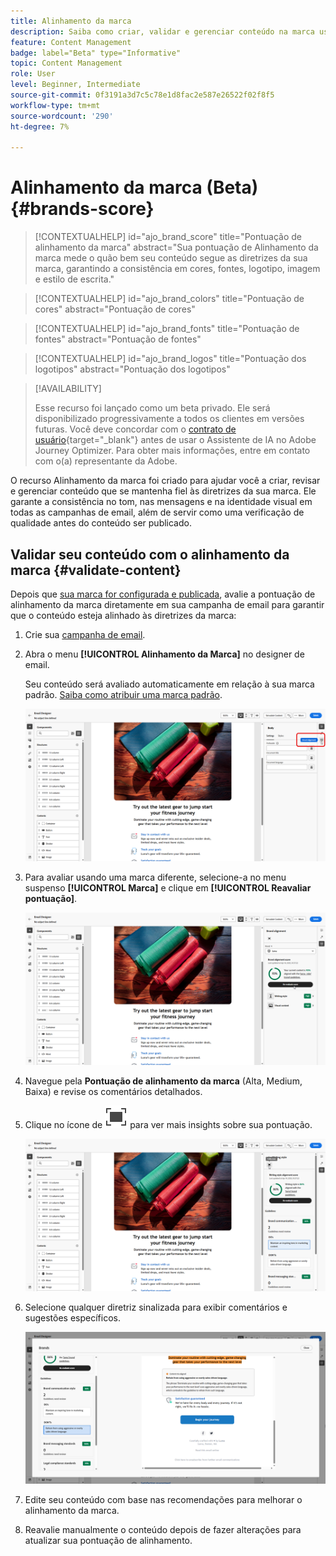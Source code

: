 ```yaml
---
title: Alinhamento da marca
description: Saiba como criar, validar e gerenciar conteúdo na marca usando a pontuação da marca.
feature: Content Management
badge: label="Beta" type="Informative"
topic: Content Management
role: User
level: Beginner, Intermediate
source-git-commit: 0f3191a3d7c5c78e1d8fac2e587e26522f02f8f5
workflow-type: tm+mt
source-wordcount: '290'
ht-degree: 7%

---
```


# Alinhamento da marca (Beta){#brands-score}

>[!CONTEXTUALHELP]
>id="ajo_brand_score"
>title="Pontuação de alinhamento da marca"
>abstract="Sua pontuação de Alinhamento da marca mede o quão bem seu conteúdo segue as diretrizes da sua marca, garantindo a consistência em cores, fontes, logotipo, imagem e estilo de escrita."

>[!CONTEXTUALHELP]
>id="ajo_brand_colors"
>title="Pontuação de cores"
>abstract="Pontuação de cores"

>[!CONTEXTUALHELP]
>id="ajo_brand_fonts"
>title="Pontuação de fontes"
>abstract="Pontuação de fontes"

>[!CONTEXTUALHELP]
>id="ajo_brand_logos"
>title="Pontuação dos logotipos"
>abstract="Pontuação dos logotipos"

>[!AVAILABILITY]
>
>Esse recurso foi lançado como um beta privado. Ele será disponibilizado progressivamente a todos os clientes em versões futuras.
>Você deve concordar com o [contrato de usuário](https://www.adobe.com/legal/licenses-terms/adobe-dx-gen-ai-user-guidelines.html){target="_blank"} antes de usar o Assistente de IA no Adobe Journey Optimizer. Para obter mais informações, entre em contato com o(a) representante da Adobe.

O recurso Alinhamento da marca foi criado para ajudar você a criar, revisar e gerenciar conteúdo que se mantenha fiel às diretrizes da sua marca. Ele garante a consistência no tom, nas mensagens e na identidade visual em todas as campanhas de email, além de servir como uma verificação de qualidade antes do conteúdo ser publicado.

## Validar seu conteúdo com o alinhamento da marca {#validate-content}

Depois que [sua marca for configurada e publicada](brands.md), avalie a pontuação de alinhamento da marca diretamente em sua campanha de email para garantir que o conteúdo esteja alinhado às diretrizes da marca:

1. Crie sua [campanha de email](../campaigns/create-campaign.md).

1. Abra o menu **[!UICONTROL Alinhamento da Marca]** no designer de email.

   Seu conteúdo será avaliado automaticamente em relação à sua marca padrão. [Saiba como atribuir uma marca padrão](brands.md).

   ![](assets/brand-score-1.png)

1. Para avaliar usando uma marca diferente, selecione-a no menu suspenso **[!UICONTROL Marca]** e clique em **[!UICONTROL Reavaliar pontuação]**.

   ![](assets/brand-score-2.png)

1. Navegue pela **Pontuação de alinhamento da marca** (Alta, Medium, Baixa) e revise os comentários detalhados.

1. Clique no ícone de ![Texto alternativo de imagem de mergulho](assets/do-not-localize/Smock_FullScreen_18_N.svg "Tela cheia") para ver mais insights sobre sua pontuação.

   ![](assets/brand-score-3.png)

1. Selecione qualquer diretriz sinalizada para exibir comentários e sugestões específicos.

   ![](assets/brand-score-4.png)

1. Edite seu conteúdo com base nas recomendações para melhorar o alinhamento da marca.

1. Reavalie manualmente o conteúdo depois de fazer alterações para atualizar sua pontuação de alinhamento.
